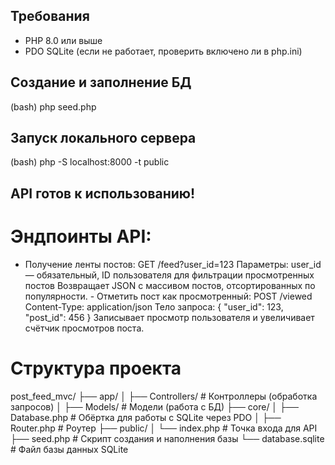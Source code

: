 ## Требования

- PHP 8.0 или выше
- PDO SQLite (если не работает, проверить включено ли в php.ini)

## Создание и заполнение БД
(bash)
php seed.php

## Запуск локального сервера
(bash)
php -S localhost:8000 -t public


## API готов к использованию!
  # Эндпоинты API:
   - Получение ленты постов:
      GET /feed?user_id=123
        Параметры:
        user_id — обязательный, ID пользователя для фильтрации просмотренных постов
        Возвращает JSON с массивом постов, отсортированных по популярности.
    - Отметить пост как просмотренный:
       POST /viewed
       Content-Type: application/json
       Тело запроса:
       {
          "user_id": 123,
          "post_id": 456
        }
        Записывает просмотр пользователя и увеличивает счётчик просмотров поста.

  # Структура проекта
  post_feed_mvc/
  ├── app/
  │   ├── Controllers/      # Контроллеры (обработка запросов)
  │   ├── Models/           # Модели (работа с БД)
  ├── core/
  │   ├── Database.php      # Обёртка для работы с SQLite через PDO
  │   ├── Router.php        # Роутер
  ├── public/
  │   └── index.php         # Точка входа для API
  ├── seed.php              # Скрипт создания и наполнения базы
  └── database.sqlite       # Файл базы данных SQLite

